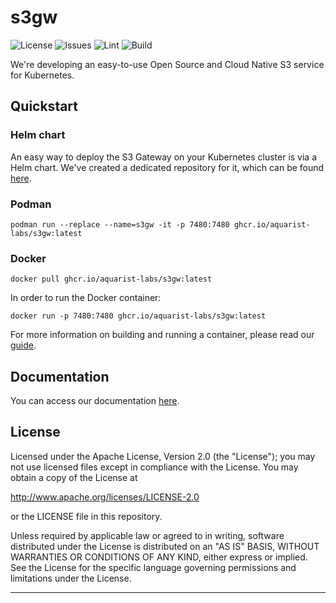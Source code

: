 # s3gw

![License](https://img.shields.io/github/license/aquarist-labs/s3gw)
![Issues](https://img.shields.io/github/issues/aquarist-labs/s3gw)
![Lint](https://github.com/aquarist-labs/s3gw/actions/workflows/lint.yaml/badge.svg)
![Build](https://github.com/aquarist-labs/s3gw/actions/workflows/build-environment.yml/badge.svg)

We're developing an easy-to-use Open Source and Cloud Native S3 service for
Kubernetes.

## Quickstart

### Helm chart

An easy way to deploy the S3 Gateway on your Kubernetes cluster is via a Helm
chart. We've created a dedicated repository for it, which can be found
[here][1].

### Podman

```shell
podman run --replace --name=s3gw -it -p 7480:7480 ghcr.io/aquarist-labs/s3gw:latest
```

### Docker

```shell
docker pull ghcr.io/aquarist-labs/s3gw:latest
```

In order to run the Docker container:

```shell
docker run -p 7480:7480 ghcr.io/aquarist-labs/s3gw:latest
```

For more information on building and running a container, please read our
[guide](./build/).

## Documentation

You can access our documentation [here][2].

## License

Licensed under the Apache License, Version 2.0 (the "License");
you may not use licensed files except in compliance with the License.
You may obtain a copy of the License at

  <http://www.apache.org/licenses/LICENSE-2.0>

or the LICENSE file in this repository.

Unless required by applicable law or agreed to in writing, software
distributed under the License is distributed on an "AS IS" BASIS,
WITHOUT WARRANTIES OR CONDITIONS OF ANY KIND, either express or implied.
See the License for the specific language governing permissions and
limitations under the License.

----

[1]: https://github.com/aquarist-labs/s3gw-charts
[2]: https://s3gw-docs.readthedocs.io/en/latest/
